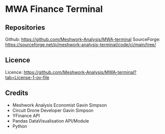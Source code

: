 # MWA Finance Terminal

## Repositories

Github: https://github.com/Meshwork-Analysis/MWA-terminal
SourceForge: https://sourceforge.net/p/meshwork-analysis-terminal/code/ci/main/tree/

## Licence

Licence: https://github.com/Meshwork-Analysis/MWA-terminal?tab=License-1-ov-file

## Credits

- Meshwork Analysis Economist Gavin Simpson
- Circuit Drone Developer Gavin Simpson
- YFinance API
- Pandas DataVisualisation API/Module
- Python